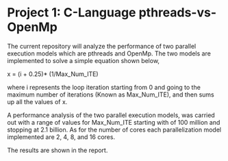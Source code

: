 # Project 1: C-Language pthreads-vs-OpenMp
The current repository will analyze the performance of two parallel execution models which are pthreads and OpenMp.
The two models are implemented to solve a simple equation shown below,

x = (i + 0.25)* (1/Max_Num_ITE) 

where i represents the loop iteration starting from 0 and going to the maximum number of iterations (Known as Max_Num_ITE), and then sums up all the values of x.

A performance analysis of the two parallel execution models, was carried out with a range of values for Max_Num_ITE starting with of 100 million and stopping at 2.1 billion. As for the number of cores each parallelization model implemented are 2, 4, 8, and 16 cores.

The results are shown in the report.

